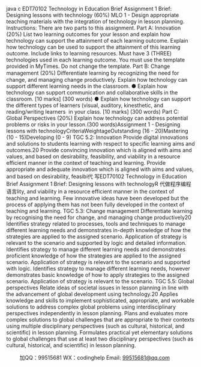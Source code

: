 java c
EDT70102 Technology in Education Brief
Assignment 1 Brief: Designing lessons with technology (60%)
MLO 1 - Design appropriate teaching materials with the integration of technology in lesson planning.
Instructions:
There are two parts to this assignment.
Part A: Innovation (20%)
List two learning outcomes for your lesson and explain how technology can support the attainment of each learning outcome.
Explain how technology can be used to support the attainment of this learning outcome. Include links to learning resources. Must have 3 (THREE) technologies used in each learning outcome.
You must use the template provided in MyTimes. Do not change the template.
Part B: Change management (20%)
Diﬀerentiate learning by recognizing the need for change, and managing change productively.
Explain how technology can support different learning needs in the classroom.
● Explain how technology can support communication and collaborative skills in the classroom. [10 marks] (300 words)
● Explain how technology can support the different types of learners (visual, auditory, kinesthetic, and reading/writing learners  in your class. [10 marks] (300 words)
Part C: Global Perspectives (20%)
Explain how technology can address potential problems or risks in your lesson.(300 words)Assignment 1 - Designing lessons with technologyCriteriaWeightageOutstanding (16 - 20)Mastering (10 - 15)Developing (0 - 9)
TGC 5.2: Innovation
Provide digital innovations and solutions to students learning with respect to specific learning aims and outcomes.20
Provide convincing innovation which is aligned with aims and values, and based on desirability, feasibility, and viability in a resource efficient manner in the context of teaching and learning.
Provide appropriate and adequate innovation which is aligned with aims and values, and based on desirability, feasibi代 写EDT70102 Technology in Education Brief Assignment 1 Brief: Designing lessons with technologyR
代做程序编程语言lity, and viability in a resource efficient manner in the context of teaching and learning.
Few innovative ideas have been developed but the process of applying them has not been fully developed in the context of teaching and learning.
TGC 5.3: Change management
Differentiate learning by recognising the need for change, and managing change productively20
Identifies strategy related to processes, tools and techniques to manage different learning needs and demonstrates in-depth knowledge of how the strategies are applied to the assigned scenario. Application of strategy is relevant to the scenario and supported by logic and detailed information.
Identifies strategy to manage different learning needs and demonstrates proficient knowledge of how the strategies are applied to the assigned scenario. Application of strategy is relevant to the scenario and supported with logic.
Identifies strategy to manage different learning needs, however demonstrates basic knowledge of how to apply strategies to the assigned scenario. Application of strategy is relevant to the scenario.
TGC 5.5: Global perspectives
Relate ideas of societal issues in lesson planning in line with the advancement of global development using technology.20
Applies knowledge and skills to implement sophisticated, appropriate, and workable solutions to address complex global problems using interdisciplinary perspectives independently in lesson planning.
Plans and evaluates more complex solutions to global challenges that are appropriate to their contexts using multiple disciplinary perspectives (such as cultural, historical, and scientific) in lesson planning.
Formulates practical yet elementary solutions to global challenges that use at least two disciplinary perspectives (such as cultural, historical, and scientific) in lesson planning.



         
加QQ：99515681  WX：codinghelp  Email: 99515681@qq.com
